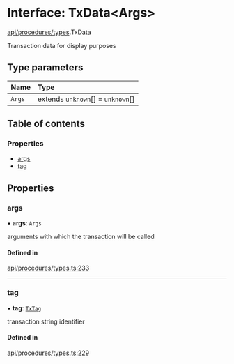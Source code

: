 # Interface: TxData\<Args\>

[api/procedures/types](../wiki/api.procedures.types).TxData

Transaction data for display purposes

## Type parameters

| Name | Type |
| :------ | :------ |
| `Args` | extends `unknown`[] = `unknown`[] |

## Table of contents

### Properties

- [args](../wiki/api.procedures.types.TxData#args)
- [tag](../wiki/api.procedures.types.TxData#tag)

## Properties

### args

• **args**: `Args`

arguments with which the transaction will be called

#### Defined in

[api/procedures/types.ts:233](https://github.com/PolymeshAssociation/polymesh-sdk/blob/88db4a91/src/api/procedures/types.ts#L233)

___

### tag

• **tag**: [`TxTag`](../wiki/generated.types#txtag)

transaction string identifier

#### Defined in

[api/procedures/types.ts:229](https://github.com/PolymeshAssociation/polymesh-sdk/blob/88db4a91/src/api/procedures/types.ts#L229)
